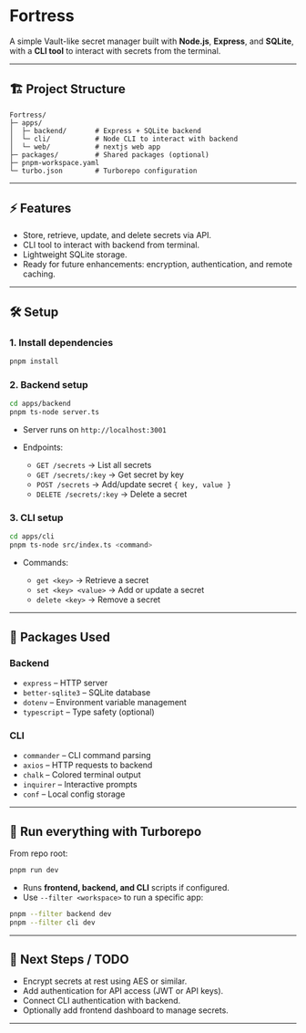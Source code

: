 # Fortress

A simple Vault-like secret manager built with **Node.js**, **Express**, and **SQLite**, with a **CLI tool** to interact with secrets from the terminal.

---

## 🏗️ Project Structure

```
Fortress/
├─ apps/
│  ├─ backend/       # Express + SQLite backend
│  └─ cli/           # Node CLI to interact with backend
│  └─ web/           # nextjs web app
├─ packages/         # Shared packages (optional)
├─ pnpm-workspace.yaml
└─ turbo.json        # Turborepo configuration
```
---

## ⚡ Features

- Store, retrieve, update, and delete secrets via API.
- CLI tool to interact with backend from terminal.
- Lightweight SQLite storage.
- Ready for future enhancements: encryption, authentication, and remote caching.

---

## 🛠️ Setup

### 1. Install dependencies

```bash
pnpm install
````

### 2. Backend setup

```bash
cd apps/backend
pnpm ts-node server.ts
```

* Server runs on `http://localhost:3001`
* Endpoints:

  * `GET /secrets` → List all secrets
  * `GET /secrets/:key` → Get secret by key
  * `POST /secrets` → Add/update secret `{ key, value }`
  * `DELETE /secrets/:key` → Delete a secret

### 3. CLI setup

```bash
cd apps/cli
pnpm ts-node src/index.ts <command>
```

* Commands:

  * `get <key>` → Retrieve a secret
  * `set <key> <value>` → Add or update a secret
  * `delete <key>` → Remove a secret

---

## 🧰 Packages Used

### Backend

* `express` – HTTP server
* `better-sqlite3` – SQLite database
* `dotenv` – Environment variable management
* `typescript` – Type safety (optional)

### CLI

* `commander` – CLI command parsing
* `axios` – HTTP requests to backend
* `chalk` – Colored terminal output
* `inquirer` – Interactive prompts
* `conf` – Local config storage

---

## 🚀 Run everything with Turborepo

From repo root:

```bash
pnpm run dev
```

* Runs **frontend, backend, and CLI** scripts if configured.
* Use `--filter <workspace>` to run a specific app:

```bash
pnpm --filter backend dev
pnpm --filter cli dev
```

---

## 📌 Next Steps / TODO

* Encrypt secrets at rest using AES or similar.
* Add authentication for API access (JWT or API keys).
* Connect CLI authentication with backend.
* Optionally add frontend dashboard to manage secrets.

---

